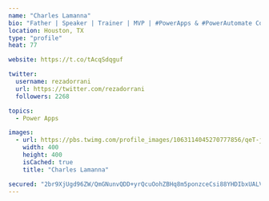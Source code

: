 ```yaml
---
name: "Charles Lamanna"
bio: "Father | Speaker | Trainer | MVP | #PowerApps & #PowerAutomate Community Super User | YouTuber Right-pointing triangle http://youtube.com/c/rezadorrani | Learn - Share - Clockwise rightwards and leftwards open circle arrows"
location: Houston, TX
type: "profile"
heat: 77

website: https://t.co/tAcqSdqguf

twitter:
  username: rezadorrani
  url: https://twitter.com/rezadorrani
  followers: 2268

topics:
  - Power Apps

images:
  - url: https://pbs.twimg.com/profile_images/1063114045270777856/qeT-jpWr_400x400.jpg
    width: 400
    height: 400
    isCached: true
    title: "Charles Lamanna"

secured: "2br9XjUgd96ZW/QmGNunvQDD+yrQcuOohZBHq8m5ponzceCsi88YHDIbxUALVc2Z1zR2eDeM4oi7yQ6mb1gkaaOtylFRwRkYFHhh+hoLpA5P7PYMTaEatxDJ28UwlZ4yl2RTxye9RiP8faJb0r7ZoZhos2dSabTMaWouNDx6W/3LCo1LV85gv7HGKBLymG03hWSArBbM3eGzJO3mHDtuwKf5rbHtdclqhfINh1RTxr4F+HCXSf7MjrSwpmn+/OlE6EeLXamUQcuqx+EXFfNn9rNFlc6Lktb578SLD51UzxvrshlZHHi3PyxFg0Rfq/g2fcS4dCEFtLfP0cn2mzGHy1++pDruUtLwTxJ37lUf79SVSDcpakIvH6iymN4L+FXNagoVs+IqhJ8do2RI/X2U97UHE++aFmRmulgEHSJJG08=;rZkQhLGU9/JYe9JzPd617Q=="
---
```


